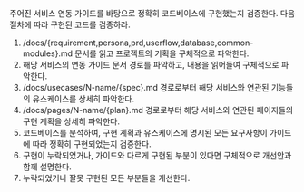 주어진 서비스 연동 가이드를 바탕으로 정확히 코드베이스에 구현했는지 검증한다.
다음 절차에 따라 구현된 코드를 검증하라.

1. /docs/{requirement,persona,prd,userflow,database,common-modules}.md 문서를 읽고 프로젝트의 기획을 구체적으로 파악한다.
2. 해당 서비스의 연동 가이드 문서 경로를 파악하고, 내용을 읽어들여 구체적으로 파악한다.
3. /docs/usecases/N-name/{spec}.md 경로로부터 해당 서비스와 연관된 기능들의 유스케이스를 상세히 파악한다.
4. /docs/pages/N-name/{plan}.md 경로로부터 해당 서비스와 연관된 페이지들의 구현 계획을 상세히 파악한다.
5. 코드베이스를 분석하여, 구현 계획과 유스케이스에 명시된 모든 요구사항이 가이드에 따라 정확히 구현되었는지 검증한다.
6. 구현이 누락되었거나, 가이드와 다르게 구현된 부분이 있다면 구체적으로 개선안과 함께 설명한다.
7. 누락되었거나 잘못 구현된 모든 부분들을 개선한다.